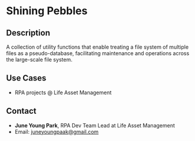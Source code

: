 # Shining Pebbles

## Description

A collection of utility functions that enable treating a file system of multiple files as a pseudo-database, facilitating maintenance and operations across the large-scale file system.

## Use Cases

- RPA projects @ Life Asset Management

## Contact

- **June Young Park**, RPA Dev Team Lead at Life Asset Management
- Email: [juneyoungpaak@gmail.com](mailto:juneyoungpaak@gmail.com)
